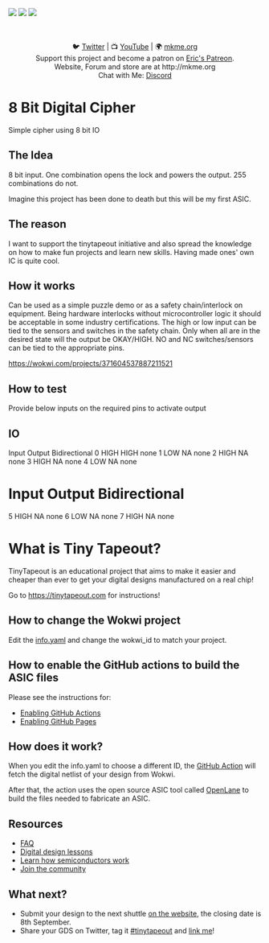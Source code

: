 ![](../../workflows/gds/badge.svg) ![](../../workflows/docs/badge.svg) ![](../../workflows/wokwi_test/badge.svg)


<p align="center">


<br>
<br>
🐦 <a href="https://twitter.com/mkmeorg">Twitter</a>
| 📺 <a href="https://www.youtube.com/mkmeorg">YouTube</a>
| 🌍 <a href="http://www.mkme.org">mkme.org</a><br>
Support this project and become a patron on <a href="http://mkme.org/patreon">Eric's Patreon</a>.<br>
Website, Forum and store are at http://mkme.org <br>
Chat with Me: <a href="https://discord.gg/j9S4Fgv">Discord</a></b>
</p>


#  8 Bit Digital Cipher

Simple cipher using 8 bit IO 

## The Idea
8 bit input. One combination opens the lock and powers the output. 255 combinations do not. 

Imagine this project has been done to death but this will be my first ASIC. 

## The reason

I want to support the tinytapeout initiative and also spread the knowledge on how to make fun projects and learn new skills. Having made ones' own IC is quite cool. 

## How it works

Can be used as a simple puzzle demo or as a safety chain/interlock on equipment.
Being hardware interlocks without microcontroller logic it should be acceptable in
some industry certifications. The high or low input can be tied to the sensors and
switches in the safety chain. Only when all are in the desired state will the output be
OKAY/HIGH. NO and NC switches/sensors can be tied to the appropriate pins.

https://wokwi.com/projects/371604537887211521

## How to test
Provide below inputs on the required pins to activate output
## IO

Input Output Bidirectional
0 HIGH HIGH none
1 LOW NA none
2 HIGH NA none
3 HIGH NA none
4 LOW NA none
# Input Output Bidirectional
5 HIGH NA none
6 LOW NA none
7 HIGH NA none

# What is Tiny Tapeout?

TinyTapeout is an educational project that aims to make it easier and cheaper than ever to get your digital designs manufactured on a real chip!

Go to https://tinytapeout.com for instructions!

## How to change the Wokwi project

Edit the [info.yaml](info.yaml) and change the wokwi_id to match your project.

## How to enable the GitHub actions to build the ASIC files

Please see the instructions for:

- [Enabling GitHub Actions](https://tinytapeout.com/faq/#when-i-commit-my-change-the-gds-action-isnt-running)
- [Enabling GitHub Pages](https://tinytapeout.com/faq/#my-github-action-is-failing-on-the-pages-part)

## How does it work?

When you edit the info.yaml to choose a different ID, the [GitHub Action](.github/workflows/gds.yaml) will fetch the digital netlist of your design from Wokwi.

After that, the action uses the open source ASIC tool called [OpenLane](https://www.zerotoasiccourse.com/terminology/openlane/) to build the files needed to fabricate an ASIC.

## Resources

- [FAQ](https://tinytapeout.com/faq/)
- [Digital design lessons](https://tinytapeout.com/digital_design/)
- [Learn how semiconductors work](https://tinytapeout.com/siliwiz/)
- [Join the community](https://discord.gg/rPK2nSjxy8)

## What next?

- Submit your design to the next shuttle [on the website](https://tinytapeout.com/#submit-your-design), the closing date is 8th September.
- Share your GDS on Twitter, tag it [#tinytapeout](https://twitter.com/hashtag/tinytapeout?src=hashtag_click) and [link me](https://twitter.com/matthewvenn)!
